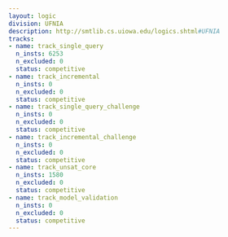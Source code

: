 ```yaml
---
layout: logic
division: UFNIA
description: http://smtlib.cs.uiowa.edu/logics.shtml#UFNIA
tracks:
- name: track_single_query
  n_insts: 6253
  n_excluded: 0
  status: competitive
- name: track_incremental
  n_insts: 0
  n_excluded: 0
  status: competitive
- name: track_single_query_challenge
  n_insts: 0
  n_excluded: 0
  status: competitive
- name: track_incremental_challenge
  n_insts: 0
  n_excluded: 0
  status: competitive
- name: track_unsat_core
  n_insts: 1580
  n_excluded: 0
  status: competitive
- name: track_model_validation
  n_insts: 0
  n_excluded: 0
  status: competitive
---
```


